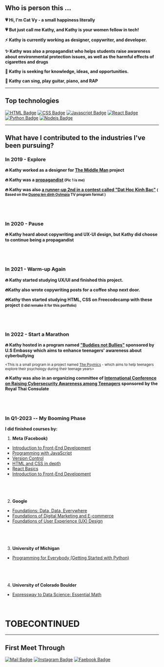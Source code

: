
## **Who is person this ...**

**💗 Hi, I'm Cat Vy - a small happiness literally**

**💗 But just call me Kathy, and Kathy is your women fellow in tech!**

**⚡ Kathy is currently working as designer, copywriter, and developer.** 

**✨ Kathy was also a propagandist who helps students raise awareness about environmental protection issues, as well as the harmful effects of cigarettes and drugs**

**🌱 Kathy is seeking for knowledge, ideas, and opportunities.**

**🎤 Kathy can sing, play guitar, piano, and RAP**

---
## **Top technologies**

[![HTML Badge](https://img.shields.io/badge/-HTML-E34F26?style=for-the-badge&labelColor=black&logo=html5&logoColor=E34F26)](#)
[![CSS Badge](https://img.shields.io/badge/-CSS-1572b6?style=for-the-badge&labelColor=black&logo=css3&logoColor=1572b6)](#) 
[![Javascript Badge](https://img.shields.io/badge/-Javascript-F0DB4F?style=for-the-badge&labelColor=black&logo=javascript&logoColor=F0DB4F)](#) 
[![React Badge](https://img.shields.io/badge/-React-61DBFB?style=for-the-badge&labelColor=black&logo=react&logoColor=61DBFB)](#) 
[![Python Badge](https://img.shields.io/badge/-Python-3776AB?style=for-the-badge&labelColor=black&logo=python&logoColor=white)](#)
[![Nodejs Badge](https://img.shields.io/badge/-Nodejs-3C873A?style=for-the-badge&labelColor=black&logo=node.js&logoColor=3C873A)](#) 

---

## **What have I contributed to the industries I've been pursuing?**
### **In 2019 - Explore**
**🔥 Kathy worked as a designer for [The Middle Man](https://www.facebook.com/themiddlemanproject) project** 

**🔥 Kathy was a [propagandist](http://thpthanthuyen.bacninh.edu.vn/tin-tuc-thong-bao/tin-tuc-su-kien/hoat-dong-tuyen-truyen-huong-ung-chien-dich-lam-cho-the-gioi.html) <small>(Pic 1 is me)</small>**

**🔥 Kathy was also [a runner-up 2nd in a contest called "Dat Hoc Kinh Bac"](http://thpthanthuyen.bacninh.edu.vn/hoat-dong/hoat-dong-chuyen-mon/to-toan/lam-hoang-cat-vy-11a10-ve-nhi-vong-loai-so-9-san-choi-dat-ho.html) <small>( Based on the [Duong len dinh Oylmpia](https://vi.wikipedia.org/wiki/%C4%90%C6%B0%E1%BB%9Dng_l%C3%AAn_%C4%91%E1%BB%89nh_Olympia) TV program format )  </small>**
## <br>
### **In 2020 - Pause**
**🔥 Kathy heard about copywriting and UX-UI design, but Kathy did choose to continue being a propagandist**
## <br>
### **In 2021 - Warm-up Again**
**🔥 Kathy started studying UX/UI and finished this project.**

**🔥Kathy also wrote copywriting posts for a coffee shop next door.**

**🔥Kathy then started studying HTML, CSS on Freecodecamp with these project** <small>**(I did remake it for this portfolio)**</small>
## <br>
### **In 2022 - Start a Marathon**
**🔥 Kathy hosted in a program named ["Buddies not Bullies"](https://fb.watch/jQk-nMkhTy/) sponsored by U.S Embassy which aims to enhance teenagers' awareness about cyberbullying**

<small><This is a small program in a project named [The Psymics](https://www.facebook.com/thepsymics) - which aims to help teenagers explore their psychology during their teenage years></small>

**🔥 Kathy was also in an organizing committee of [International Conference on Raising Cybersecurity Awareness among Teenagers](https://www.facebook.com/events/1294327447646672/?ref=newsfeed) sponsored by the Royal Thai Consulate**
## <br>
### **In Q1-2023 -- My Booming Phase**
**I did finished courses by:**

1. **Meta (Facebook)**
- [Introduction to Front-End Development](https://www.coursera.org/account/accomplishments/verify/X336YTXYXWNV)
- [Programming with JavaScript](https://www.coursera.org/account/accomplishments/verify/7EA8APDR8BPS)
- [Version Control](https://www.coursera.org/account/accomplishments/verify/25U258HUVSU4)
- [HTML and CSS in depth](https://www.coursera.org/account/accomplishments/verify/GXZQ5V78US4B)
- [React Basics](https://www.coursera.org/account/accomplishments/verify/L2CYG2TN5HKY)
- [Introduction to Front-End Development](https://www.coursera.org/account/accomplishments/verify/Z9HD6Q4VZQV7)


## <br>


2. **Google**
- [Foundations: Data, Data, Everywhere](https://www.coursera.org/account/accomplishments/verify/M8NE5BYKXCJW)
- [Foundations of Digital Marketing and E-commerce](https://www.coursera.org/account/accomplishments/verify/2R3CYAA6JCCH)
- [Foundations of User Experience (UX) Design](https://www.coursera.org/account/accomplishments/verify/ZH4H5AP6G9E8)

## <br>

3. **University of Michigan**
- [Programming for Everybody (Getting Started with Python)](https://www.coursera.org/account/accomplishments/verify/YYY8VJ7B7V94)

## <br>

4. **University of Colorado Boulder**
- [Expressway to Data Science: Essential Math](https://www.coursera.org/account/accomplishments/specialization/XN5VX6JKXMZ3)

<br>

# TOBECONTINUED

---

## **First Meet Through**
[![Mail Badge](https://img.shields.io/badge/-LamHoangCatVy-c0392b?style=flat&labelColor=c0392b&logo=gmail&logoColor=white)](mailto:catvyisstudying@gmail.com) [![Instagram Badge](https://img.shields.io/badge/-@catvy24-e84393?style=flat&labelColor=e84393&logo=instagram&logoColor=white)](https://instagram.com/catvy24)  [![Faebook Badge](https://img.shields.io/badge/-CatVy-blue?style=flat&labelColor=blue&logo=facebook&logoColor=white)](facebook.com/LamHoangCatVy)



